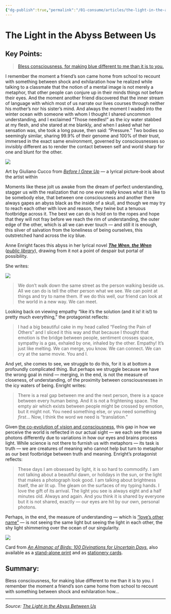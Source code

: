 ```yaml
---
{"dg-publish":true,"permalink":"/01-consume/articles/the-light-in-the-abyss-between-us/","title":"The Light in the Abyss Between Us"}
---
```



# The Light in the Abyss Between Us

## Key Points:
> [Bless consciousness, for making blue different to me than it is to you.](https://www.themarginalian.org/2024-12-31/some-blessings-to-begin-with/)

I remember the moment a friend’s son came home from school to recount with something between shock and exhilaration how he realized while talking to a classmate that the notion of a mental image is not merely a metaphor, that other people can conjure up in their minds things not before their eyes. And the moment another friend discovered that the inner stream of language with which most of us narrate our lives courses through neither his mother’s nor his sister’s mind. And always the moment I waded into the winter ocean with someone with whom I thought I shared uncommon understanding, and I exclaimed “Those needles!” as the icy water stabbed at my flesh, and she stared at me blankly, and when I asked what her sensation was, she took a long pause, then said: “Pressure.” Two bodies so seemingly similar, sharing 99.9% of their genome and 100% of their trust, immersed in the exact same environment, governed by consciousnesses so invisibly different as to render the contact between self and world sharp for one and blunt for the other.

![](https://i0.wp.com/www.themarginalian.org/wp-content/uploads/2021/12/beforeigrewup6-scaled.jpg)

Art by Giuliano Cucco from [*Before I Grew Up*](https://www.themarginalian.org/2021-12-16/before-i-grew-up-miller-cucco/) — a lyrical picture-book about the artist within

Moments like these jolt us awake from the dream of perfect understanding, stagger us with the realization that no one ever really knows what it is like to be somebody else, that between one consciousness and another there always gapes an abyss black as the inside of a skull, and though we may try to reach each other with love and reason, they twine but a tenuous footbridge across it. The best we can do is hold on to the ropes and hope that they will not fray before we reach the rim of understanding, the outer edge of the other, which is all we can ever touch — and still it is enough, this sliver of salvation from the loneliness of being ourselves, this outstretched hand across the icy blue.

Anne Enright faces this abyss in her lyrical novel [***The Wren, the Wren***](https://www.amazon.com/Wren-Novel-Anne-Enright/dp/1324005688/?tag=braipick-20) ([*public library*](https://search.worldcat.org/title/1398568805)), drawing from it not a point of despair but portal of possibility.

She writes:

[![](https://i0.wp.com/www.themarginalian.org/wp-content/uploads/2025/01/thewrenthewren.jpg)](https://www.amazon.com/Wren-Novel-Anne-Enright/dp/1324005688/?tag=braipick-20)

> We don’t walk down the same street as the person walking beside us. All we can do is tell the other person what we see. We can point at things and try to name them. If we do this well, our friend can look at the world in a new way. We can meet.

Looking back on viewing empathy “like it’s the solution (and it is! it is!) to pretty much everything,” the protagonist reflects:

> I had a big beautiful cake in my head called “Feeling the Pain of Others” and I sliced it this way and that because I thought that emotion is the bridge between people, sentiment crosses space, sympathy is a gas, exhaled by one, inhaled by the other. Empathy! It’s just like melting. We can merge, you know. We can connect. We can cry at the same movie. You and I.

And yet, she comes to see, we struggle to do this, for it is at bottom a profoundly complicated thing. But perhaps we struggle because we have the wrong goal in mind — merging, in the end, is not the measure of closeness, of understanding, of the proximity between consciousnesses in the icy waters of being. Enright writes:

> There is a real gap between me and the next person, there is a space between every human being. And it is not a frightening space. The empty air which exists between people might be crossed by emotion, but it might not. You need something else, or you need something *first*… Now, I think the word we need is “translation.”

Given [the co-evolution of vision and consciousness](https://www.themarginalian.org/2022-05-28/arthur-zajonc-catching-the-light/), this gap in how we perceive the world is reflected in our actual sight — we each see the same photons differently due to variations in how our eyes and brains process light. While science is not there to furnish us with metaphors — its task is truth — we are creatures of meaning who cannot help but turn to metaphor as our best footbridge between truth and meaning. Enright’s protagonist reflects:

> These days I am obsessed by light, it is so hard to commodify. I am not talking about a beautiful dawn, or holidays in the sun, or the light that makes a photograph look good. I am talking about brightness itself, the air lit up. The gleam on the surfaces of my typing hands. I love the gift of its arrival. The light you see is always eight and a half minutes old. Always and again. And you think it is shared by everyone but it is not shared, exactly — our eyes are hit by our own, personal photons.

Perhaps, in the end, the measure of understanding — which is [“love’s other name”](https://www.themarginalian.org/2015-03-31/how-to-love-thich-nhat-hanh/) — is not seeing the same light but seeing the light in each other, the shy light shimmering over the ocean of our singularity.

![](https://i0.wp.com/www.themarginalian.org/wp-content/uploads/2024/07/BlueBird_friend.jpg?resize=680%2C1052&ssl=1)

Card from [*An Almanac of Birds: 100 Divinations for Uncertain Days*](https://www.amazon.com/Almanac-Birds-Divinations-Uncertain-Days/dp/1961341433/?tag=braipick-20), also available as a [stand-alone print](https://society6.com/product/bird-divinations-blue-bird-about-almanacofbirdsorg_print?curator=brainpicker) and as [stationery cards](https://society6.com/product/bird-divinations-blue-bird-about-almanacofbirdsorg_cards?curator=brainpicker).

## Summary:
Bless consciousness, for making blue different to me than it is to you. I remember the moment a friend’s son came home from school to recount with something between shock and exhilaration how…

---

*Source: [The Light in the Abyss Between Us](https://www.themarginalian.org/2025-01-16/abyss/)*
